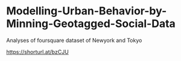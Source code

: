 # Modelling-Urban-Behavior-by-Minning-Geotagged-Social-Data
Analyses of foursquare dataset of Newyork and Tokyo

https://shorturl.at/bzCJU
